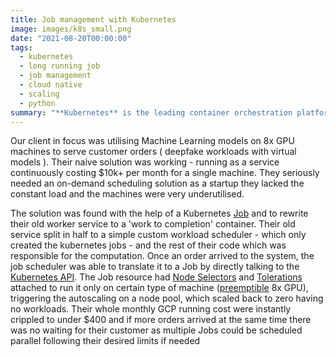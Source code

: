 ```yaml
---
title: Job management with Kubernetes
image: images/k8s_small.png
date: "2021-08-20T00:00:00"
tags:
  - kubernetes
  - long running job
  - job management
  - cloud native
  - scaling
  - python
summary: "**Kubernetes** is the leading container orchestration platform. This case study focuses on the **Job** resource kind and how it could be used to help with long running jobs."
---
```

Our client in focus was utilising Machine Learning models on 8x GPU machines to serve customer orders ( deepfake workloads with virtual models ). Their naive solution was working - running as a service continuously costing $10k+ per month for a single machine.
They seriously needed an on-demand scheduling solution as a startup they lacked the constant load and the machines were very underutilised.

The solution was found with the help of a Kubernetes [Job](https://kubernetes.io/docs/concepts/workloads/controllers/job/) and to rewrite their old worker service to a 'work to completion' container. Their old service split in half to a simple custom workload scheduler - which only created the kubernetes jobs - and the rest of their code which was responsible for the computation.
Once an order arrived to the system, the job scheduler was able to translate it to a Job by directly talking to the [Kubernetes API](https://kubernetes.io/docs/concepts/overview/kubernetes-api/). The Job resource had [Node Selectors](https://kubernetes.io/docs/concepts/scheduling-eviction/assign-pod-node/#nodeselector) and [Tolerations](https://kubernetes.io/docs/concepts/scheduling-eviction/taint-and-toleration/#concepts) attached to run it only on certain type of machine ([preemptible](https://cloud.google.com/kubernetes-engine/docs/how-to/preemptible-vms) 8x GPU), triggering the autoscaling on a node pool, which scaled back to zero having no workloads.
Their whole monthly GCP running cost were instantly crippled to under $400 and if more orders arrived at the same time there was no waiting for their customer as multiple Jobs could be scheduled parallel following their desired limits if needed
